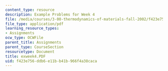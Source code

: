 ```yaml
---
content_type: resource
description: Example Problems for Week 4
file: /media/courses/3-00-thermodynamics-of-materials-fall-2002/f423e756ddb6e11bb41b966f4a38caca_exweek4.PDF
file_type: application/pdf
learning_resource_types:
- Assignments
ocw_type: OCWFile
parent_title: Assignments
parent_type: CourseSection
resourcetype: Document
title: exweek4.PDF
uid: f423e756-ddb6-e11b-b41b-966f4a38caca
---
```

